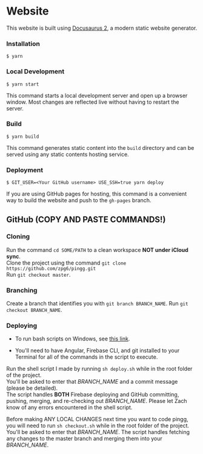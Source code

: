 # Website

This website is built using [Docusaurus 2](https://v2.docusaurus.io/), a modern static website generator.

### Installation

```
$ yarn
```

### Local Development

```
$ yarn start
```

This command starts a local development server and open up a browser window. Most changes are reflected live without having to restart the server.

### Build

```
$ yarn build
```

This command generates static content into the `build` directory and can be served using any static contents hosting service.

### Deployment

```
$ GIT_USER=<Your GitHub username> USE_SSH=true yarn deploy
```

If you are using GitHub pages for hosting, this command is a convenient way to build the website and push to the `gh-pages` branch.


## GitHub (COPY AND PASTE COMMANDS!)

### Cloning

Run the command `cd SOME/PATH` to a clean workspace **NOT under iCloud sync**.  
Clone the project using the command `git clone https://github.com/zpg6/pingg.git`  
Run `git checkout master`.  

### Branching

Create a branch that identifies you with `git branch BRANCH_NAME`.
Run `git checkout BRANCH_NAME`.

### Deploying 

 - To run bash scripts on Windows, see [this link](https://www.thewindowsclub.com/how-to-run-sh-or-shell-script-file-in-windows-10).

- You'll need to have Angular, Firebase CLI, and git installed to your Terminal for
all of the commands in the script to execute.

Run the shell script I made by running `sh deploy.sh` while in the root folder of the project.  
You'll be asked to enter that *BRANCH_NAME* and a commit message (please be detailed).  
The script handles **BOTH** Firebase deploying and GitHub committing, pushing, merging, and re-checking out *BRANCH_NAME*.
Please let Zach know of any errors encountered in the shell script.

Before making ANY LOCAL CHANGES next time you want to code pingg, you will need to run `sh checkout.sh` while in the root folder of the project.
You'll be asked to enter that *BRANCH_NAME*. The script handles fetching any changes to the master branch and merging
them into your *BRANCH_NAME*.
